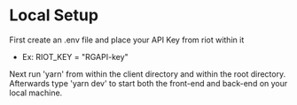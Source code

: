 # Local Setup #
First create an .env file and place your API Key from riot within it
- Ex: RIOT_KEY = "RGAPI-key"

Next run 'yarn' from within the client directory and within the root directory.
Afterwards type 'yarn dev' to start both the front-end and back-end on your local machine.